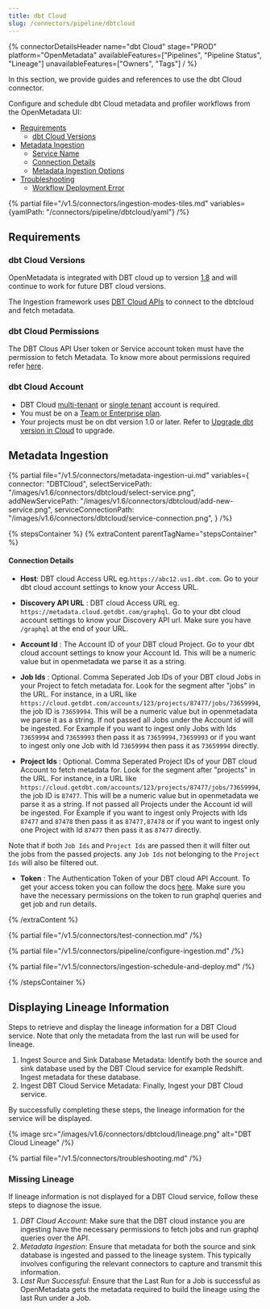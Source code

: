 ```yaml
---
title: dbt Cloud
slug: /connectors/pipeline/dbtcloud
---
```


{% connectorDetailsHeader
name="dbt Cloud"
stage="PROD"
platform="OpenMetadata"
availableFeatures=["Pipelines", "Pipeline Status", "Lineage"]
unavailableFeatures=["Owners", "Tags"]
/ %}


In this section, we provide guides and references to use the dbt Cloud connector.

Configure and schedule dbt Cloud metadata and profiler workflows from the OpenMetadata UI:

- [Requirements](#requirements)
    - [dbt Cloud Versions](#dbtcloud-versions)
- [Metadata Ingestion](#metadata-ingestion)
    - [Service Name](#service-name)
    - [Connection Details](#connection-details)
    - [Metadata Ingestion Options](#metadata-ingestion-options)
- [Troubleshooting](#troubleshooting)
    - [Workflow Deployment Error](#workflow-deployment-error)

{% partial file="/v1.5/connectors/ingestion-modes-tiles.md" variables={yamlPath: "/connectors/pipeline/dbtcloud/yaml"} /%}

## Requirements

### dbt Cloud Versions

OpenMetadata is integrated with DBT cloud up to version [1.8](https://docs.getdbt.com/docs/get-started-dbt) and will continue to work for future DBT cloud versions.

The Ingestion framework uses [DBT Cloud APIs](https://docs.getdbt.com/dbt-cloud/api-v2#/) to connect to the dbtcloud  and fetch metadata.

### dbt Cloud Permissions

The DBT Clous API User token or Service account token must have the permission to fetch Metadata.
To know more about permissions required refer [here](https://docs.getdbt.com/docs/dbt-cloud-apis/service-tokens#permissions-for-service-account-tokens).

### dbt Cloud Account

- DBT Cloud [multi-tenant](https://docs.getdbt.com/docs/cloud/about-cloud/tenancy#multi-tenant) or [single tenant](https://docs.getdbt.com/docs/cloud/about-cloud/tenancy#single-tenant) account is required.
- You must be on a [Team or Enterprise plan](https://www.getdbt.com/pricing/).
- Your projects must be on dbt version 1.0 or later. Refer to [Upgrade dbt version in Cloud](https://docs.getdbt.com/docs/dbt-versions/upgrade-dbt-version-in-cloud) to upgrade.

## Metadata Ingestion

{% partial 
    file="/v1.5/connectors/metadata-ingestion-ui.md" 
    variables={
        connector: "DBTCloud", 
        selectServicePath: "/images/v1.6/connectors/dbtcloud/select-service.png",
        addNewServicePath: "/images/v1.6/connectors/dbtcloud/add-new-service.png",
        serviceConnectionPath: "/images/v1.6/connectors/dbtcloud/service-connection.png",
    } 
/%}

{% stepsContainer %}
{% extraContent parentTagName="stepsContainer" %}

#### Connection Details

- **Host**: DBT cloud Access URL eg.`https://abc12.us1.dbt.com`. Go to your dbt cloud account settings to know your Access URL.

- **Discovery API URL** : DBT cloud Access URL eg. `https://metadata.cloud.getdbt.com/graphql`. Go to your dbt cloud account settings to know your Discovery API url. Make sure you have `/graphql` at the end of your URL.

- **Account Id** : The Account ID of your DBT cloud Project. Go to your dbt cloud account settings to know your Account Id. This will be a numeric value but in openmetadata we parse it as a string.

- **Job Ids** : Optional. Comma Seperated Job IDs of your DBT cloud Jobs in your Project to fetch metadata for. Look for the segment after "jobs" in the URL. For instance, in a URL like `https://cloud.getdbt.com/accounts/123/projects/87477/jobs/73659994`, the job ID is `73659994`. This will be a numeric value but in openmetadata we parse it as a string. If not passed all Jobs under the Account id will be ingested. For Example if you want to ingest only Jobs with Ids `73659994` and `73659993` then pass it as `73659994,73659993` or if you want to ingest only one Job with Id `73659994` then pass it as `73659994` directly.

- **Project Ids** : Optional. Comma Seperated Project IDs of your DBT cloud Account to fetch metadata for. Look for the segment after "projects" in the URL. For instance, in a URL like `https://cloud.getdbt.com/accounts/123/projects/87477/jobs/73659994`, the job ID is `87477`. This will be a numeric value but in openmetadata we parse it as a string. If not passed all Projects under the Account id will be ingested. For Example if you want to ingest only Projects with Ids `87477` and `87478` then pass it as `87477,87478` or if you want to ingest only one Project with Id `87477` then pass it as `87477` directly.

Note that if both `Job Ids` and `Project Ids` are passed then it will filter out the jobs from the passed projects. any `Job Ids` not belonging to the `Project Ids` will also be filtered out.

- **Token** : The Authentication Token of your DBT cloud API Account. To get your access token you can follow the docs [here](https://docs.getdbt.com/docs/dbt-cloud-apis/authentication).
Make sure you have the necessary permissions on the token to run graphql queries and get job and run details. 

{% /extraContent %}

{% partial file="/v1.5/connectors/test-connection.md" /%}

{% partial file="/v1.5/connectors/pipeline/configure-ingestion.md" /%}

{% partial file="/v1.5/connectors/ingestion-schedule-and-deploy.md" /%}

{% /stepsContainer %}

## Displaying Lineage Information
Steps to retrieve and display the lineage information for a DBT Cloud service. Note that only the metadata from the last run will be used for lineage.
1. Ingest Source and Sink Database Metadata: Identify both the source and sink database used by the DBT Cloud service for example Redshift. Ingest metadata for these database.
2. Ingest DBT Cloud Service Metadata: Finally, Ingest your DBT Cloud service.

By successfully completing these steps, the lineage information for the service will be displayed.

{% image
  src="/images/v1.6/connectors/dbtcloud/lineage.png"
  alt="DBT Cloud Lineage" /%}



{% partial file="/v1.5/connectors/troubleshooting.md" /%}

### Missing Lineage
If lineage information is not displayed for a DBT Cloud service, follow these steps to diagnose the issue.
1. *DBT Cloud Account*: Make sure that the DBT cloud instance you are ingesting have the necessary permissions to fetch jobs and run graphql queries over the API.
2. *Metadata Ingestion*: Ensure that metadata for both the source and sink database is ingested and passed to the lineage system. This typically involves configuring the relevant connectors to capture and transmit this information.
3. *Last Run Successful*: Ensure that the Last Run for a Job is successful as OpenMetadata gets the metadata required to build the lineage using the last Run under a Job.
